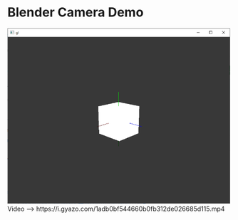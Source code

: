 # Blender Camera Demo
<img src="https://github.com/ericfredericks/blender-camera-demo/blob/main/img.png?raw=true" alt="Screenshot" width="500">
Video --> https://i.gyazo.com/1adb0bf544660b0fb312de026685d115.mp4
